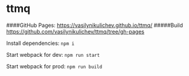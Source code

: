 # ttmq

####GitHub Pages: https://vasilynikulichev.github.io/ttmq/
#####Build https://github.com/vasilynikulichev/ttmq/tree/gh-pages

Install dependencies:
```npm i```

Start webpack for dev:
```npm run start```

Start webpack for prod:
```npm run build```

